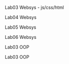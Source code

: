 <p>Lab03 Websys - js/css/html</p>
<p>Lab04 Websys</p>
<p>Lab05 Websys</p>
<p>Lab06 Websys</p>

<p>Lab03 OOP</p>
<p>Lab03 OOP</p>
